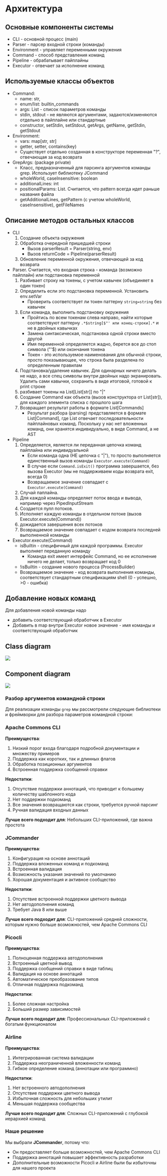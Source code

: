 # Архитектура

## Основные компоненты системы
* CLI - основной процесс (main)
* Parser - парсер входной строки (команды)
* Environment - управляет переменными окружения
* Command - способ представления команд
* Pipeline - обрабатывает пайплайны
* Executor - отвечает за исполнение команд

## Используемые классы объектов
* Command:
    * name: str,
    * enum/list: builtin_commands
    * args: List<Str> - список параметров команды
    * stdin, stdout - не являются аргументами, задаются/изменяются отдельно в пайплайне или стандартные
    * constructor, setStdin, setStdout, getArgs, getName, getStdin, getStdout
* Environment:
    * vars: map[str, str]
    * getter, setter, contains(key)
    * Cуществует отдельно созданная в конструкторе переменная "?", отвечающая за код возврата
* GrepArgs: (package private)
    * Класс, предназначенный для парсинга аргументов команды grep. Использует библиотеку JCommand
    * wholeWorld, caseInsensitive: boolean
    * additionalLines: int
    * positionalParams: List<String>. Считается, что pattern всегда идет раньше названия файла
    * getAdditionalLines, getPattern (c учетом wholeWorld, caseInsensitive), getFileNames

## Описание методов остальных классов
* CLI
    1. Создание объекта окружения
    2. Обработка очередной пришедшей строки
        * Вызов parserResult = Parser(string, env)
        * Вызов returnCode = Pipeline(parserResult)
    3. Обновление переменной окружения, отвечающей за код возврата
* Parser. Считается, что входная строка - команда (возможно пайплайн) или подстановка переменной
    1. Разбивает строку на токены, с учетом кавычек (объединяет в один токен)
    2. Определить если это подстановка переменной. Установить env.setVar
        * Проверить соответствует ли токен паттерну ```string=string``` без кавычек
    3. Если команда, выполнить подстановку окружения
        * Пройтись по всем токенам слева направо, найти которые соответствуют паттерну ```.*$string[$"' или конец-строки].*``` и не в двойных кавычках
        * Замена синтаксическая, подстановка одной строки вместо другой
        * Имя переменной определяется жадно, берется все до стоп символа ("'$) или окончания токена
        * Токен - это используемое наименования для обычной строки, просто показывающее, что строка была разделена по определенным правилам
    4. Подстановка/удаление кавычек. Для одинарных ничего делать не надо,
       а все спец символы внутри двойных надо экранировать.
       Удалить сами кавычки, сохранить в виде итоговой, готовой к print строке
    5. разбивает токены на List[List[str]] по "|"
    6. Создание Command как объекта (вызов конструктора от List[str]), для каждого элемента списка с прошлого шага
    7. Возвращает результат работы в формате List[Commands]
        * Результат разбора (parsing) представляется в формате List[Command], где List отвечает последовательности пайплайновых команд.
          Поскольку у нас нет вложенных команд, они хранятся индивидуально, в виде Command, а не AST
* Pipeline
    1. Определяется, является ли переданная цепочка команд пайплайна или индивидуальной
        * Если команда одна (НЕ цепочка с "|"), то просто выполняется единственный вызов команды ```Executor.execute(Command)```
        * В случае если ```Command.isExit()``` программа завершается, без вызова Executor (мы не поддерживаем коды возврата exit, всегда 0)
        * Возвращаемое значение совпадает с ```Executor.execute(Command)```
    2. Случай паплайна.
    3. Для каждой команды определяет поток ввода и вывода, например через PipedInputStream
    4. Создается пулл потоков.
    5. Исполняет каждую команды в отдельном потоке (вызов Executor.execute(Command))
    6. дожидается завершения всех потоков
    7. Возвращаемое значение совпадает с кодом возврата последней выполненной команды
* Executor.execute(Command)
    * isBuiltin - специфичный для каждой программы. Executor выполняет переданную команду
        * Команда exit имеет интерфейс Command, но ее исполнение ничего не делает, только возвращает код 0
    * !isBuiltin - создание нового процесса (ProcessBuilder)
    * Возвращаемое значение - код возврата выполнения команды, соответствует стандартным спецификациям shell
      (0 - успешно, >0 - ошибка)

## Добавление новых команд
Для добавления новой команды надо
* добавить соответствующий обработчик в Executor
* Добавить в map внутри Executor новое значение - имя команды и соответствующий обработчик

## Class diagram

![](images/class_diagram.png)

## Component diagram

![](images/component_diagram.png)

### Разбор аргументов командной строки

Для реализации команды `grep` мы рассмотрели следующие библиотеки и фреймворки для разбора параметров командной строки:

### Apache Commons CLI

**Преимущества**:

1. Низкий порог входа благодаря подробной документации и множеству примеров
2. Поддержка как коротких, так и длинных флагов
3. Обработка позиционных аргументов
4. Встроенная поддержка сообщений справки

**Недостатки**:

1. Отсутствие поддержки аннотаций, что приводит к большему количеству шаблонного кода
2. Нет поддержки подкоманд
3. Все значения возвращаются как строки, требуется ручной парсинг
4. Ручная валидация входных данных

**Лучше всего подходит для**: Небольших CLI-приложений, где важна простота

### JCommander

**Преимущества**:

1. Конфигурация на основе аннотаций
2. Поддержка вложенных команд и подкоманд
3. Встроенная валидация
4. Возможность указания значений по умолчанию
5. Хорошая документация и активное сообщество

**Недостатки**:

1. Отсутствие встроенной поддержки цветного вывода
2. Нет автодополнения команд
3. Требует Java 8 или выше

**Лучше всего подходит для**: CLI-приложений средней сложности, которым нужно больше возможностей, чем Apache Commons CLI

### Picocli

**Преимущества**:

1. Полноценная поддержка автодополнения
2. Встроенный цветной вывод
3. Поддержка сообщений справки в виде таблиц
4. Валидация на основе аннотаций
5. Автоматическое преобразование типов
6. Отличная поддержка подкоманд

**Недостатки**:

1. Более сложная настройка
2. Больший размер зависимостей

**Лучше всего подходит для**: Профессиональных CLI-приложений с богатым функционалом

### Airline

**Преимущества**:

1. Интегрированная система валидации
2. Поддержка неограниченной вложенности команд
3. Гибкое определение команд (аннотации или программно)

**Недостатки**:

1. Нет встроенного автодополнения
2. Отсутствие поддержки цветного вывода
3. Избыточная сложность для небольших утилит
4. Меньшая поддержка сообщества

**Лучше всего подходит для**: Сложных CLI-приложений с глубокой иерархией команд

### Наше решение

Мы выбрали **JCommander**, потому что:

- Он предоставляет больше возможностей, чем Apache Commons CLI
- Поддержка аннотаций повышает эффективность разработки
- Дополнительные возможности Picocli и Airline были бы избыточны для нашего проекта